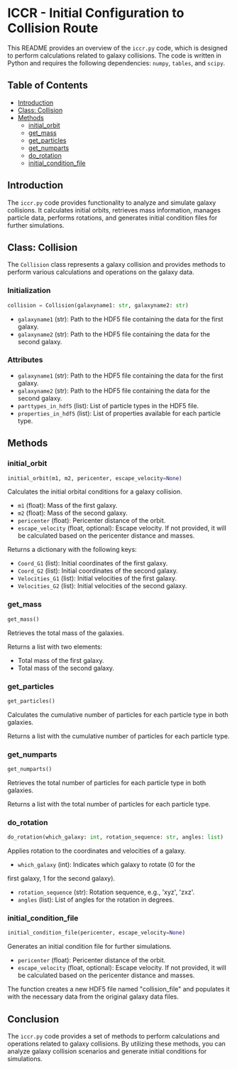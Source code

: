 # ICCR - Initial Configuration to Collision Route

This README provides an overview of the `iccr.py` code, which is designed to perform calculations related to galaxy collisions. The code is written in Python and requires the following dependencies: `numpy`, `tables`, and `scipy`.

## Table of Contents
- [Introduction](#introduction)
- [Class: Collision](#class-collision)
- [Methods](#methods)
  - [initial_orbit](#initial_orbit)
  - [get_mass](#get_mass)
  - [get_particles](#get_particles)
  - [get_numparts](#get_numparts)
  - [do_rotation](#do_rotation)
  - [initial_condition_file](#initial_condition_file)

## Introduction
The `iccr.py` code provides functionality to analyze and simulate galaxy collisions. It calculates initial orbits, retrieves mass information, manages particle data, performs rotations, and generates initial condition files for further simulations.

## Class: Collision
The `Collision` class represents a galaxy collision and provides methods to perform various calculations and operations on the galaxy data.

### Initialization
```python
collision = Collision(galaxyname1: str, galaxyname2: str)
```
- `galaxyname1` (str): Path to the HDF5 file containing the data for the first galaxy.
- `galaxyname2` (str): Path to the HDF5 file containing the data for the second galaxy.

### Attributes
- `galaxyname1` (str): Path to the HDF5 file containing the data for the first galaxy.
- `galaxyname2` (str): Path to the HDF5 file containing the data for the second galaxy.
- `parttypes_in_hdf5` (list): List of particle types in the HDF5 file.
- `properties_in_hdf5` (list): List of properties available for each particle type.

## Methods

### initial_orbit
```python
initial_orbit(m1, m2, pericenter, escape_velocity=None)
```
Calculates the initial orbital conditions for a galaxy collision.

- `m1` (float): Mass of the first galaxy.
- `m2` (float): Mass of the second galaxy.
- `pericenter` (float): Pericenter distance of the orbit.
- `escape_velocity` (float, optional): Escape velocity. If not provided, it will be calculated based on the pericenter distance and masses.

Returns a dictionary with the following keys:
- `Coord_G1` (list): Initial coordinates of the first galaxy.
- `Coord_G2` (list): Initial coordinates of the second galaxy.
- `Velocities_G1` (list): Initial velocities of the first galaxy.
- `Velocities_G2` (list): Initial velocities of the second galaxy.

### get_mass
```python
get_mass()
```
Retrieves the total mass of the galaxies.

Returns a list with two elements:
- Total mass of the first galaxy.
- Total mass of the second galaxy.

### get_particles
```python
get_particles()
```
Calculates the cumulative number of particles for each particle type in both galaxies.

Returns a list with the cumulative number of particles for each particle type.

### get_numparts
```python
get_numparts()
```
Retrieves the total number of particles for each particle type in both galaxies.

Returns a list with the total number of particles for each particle type.

### do_rotation
```python
do_rotation(which_galaxy: int, rotation_sequence: str, angles: list)
```
Applies rotation to the coordinates and velocities of a galaxy.

- `which_galaxy` (int): Indicates which galaxy to rotate (0 for the

 first galaxy, 1 for the second galaxy).
- `rotation_sequence` (str): Rotation sequence, e.g., 'xyz', 'zxz'.
- `angles` (list): List of angles for the rotation in degrees.

### initial_condition_file
```python
initial_condition_file(pericenter, escape_velocity=None)
```
Generates an initial condition file for further simulations.

- `pericenter` (float): Pericenter distance of the orbit.
- `escape_velocity` (float, optional): Escape velocity. If not provided, it will be calculated based on the pericenter distance and masses.

The function creates a new HDF5 file named "collision_file" and populates it with the necessary data from the original galaxy data files.

## Conclusion
The `iccr.py` code provides a set of methods to perform calculations and operations related to galaxy collisions. By utilizing these methods, you can analyze galaxy collision scenarios and generate initial conditions for simulations.
